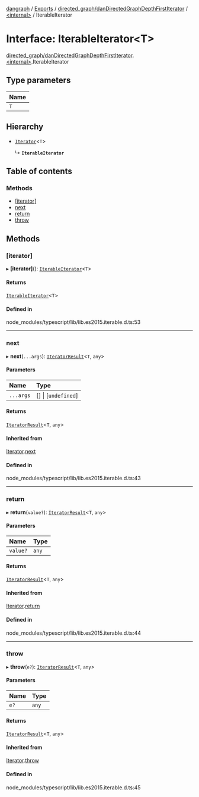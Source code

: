 [dangraph](../README.md) / [Exports](../modules.md) / [directed_graph/danDirectedGraphDepthFirstIterator](../modules/directed_graph_danDirectedGraphDepthFirstIterator.md) / [\<internal\>](../modules/directed_graph_danDirectedGraphDepthFirstIterator._internal_.md) / IterableIterator

# Interface: IterableIterator\<T\>

[directed_graph/danDirectedGraphDepthFirstIterator](../modules/directed_graph_danDirectedGraphDepthFirstIterator.md).[\<internal\>](../modules/directed_graph_danDirectedGraphDepthFirstIterator._internal_.md).IterableIterator

## Type parameters

| Name |
| :--- |
| `T`  |

## Hierarchy

- [`Iterator`](directed_graph_danDirectedGraphDepthFirstIterator._internal_.Iterator.md)\<`T`\>

  ↳ **`IterableIterator`**

## Table of contents

### Methods

- [[iterator]](directed*graph_danDirectedGraphDepthFirstIterator.\_internal*.IterableIterator.md#[iterator])
- [next](directed_graph_danDirectedGraphDepthFirstIterator._internal_.IterableIterator.md#next)
- [return](directed_graph_danDirectedGraphDepthFirstIterator._internal_.IterableIterator.md#return)
- [throw](directed_graph_danDirectedGraphDepthFirstIterator._internal_.IterableIterator.md#throw)

## Methods

### [iterator]

▸ **[iterator]**(): [`IterableIterator`](directed_graph_danDirectedGraphDepthFirstIterator._internal_.IterableIterator.md)\<`T`\>

#### Returns

[`IterableIterator`](directed_graph_danDirectedGraphDepthFirstIterator._internal_.IterableIterator.md)\<`T`\>

#### Defined in

node_modules/typescript/lib/lib.es2015.iterable.d.ts:53

---

### next

▸ **next**(`...args`): [`IteratorResult`](../modules/directed_graph_danDirectedGraphDepthFirstIterator._internal_.md#iteratorresult)\<`T`, `any`\>

#### Parameters

| Name      | Type                |
| :-------- | :------------------ |
| `...args` | [] \| [`undefined`] |

#### Returns

[`IteratorResult`](../modules/directed_graph_danDirectedGraphDepthFirstIterator._internal_.md#iteratorresult)\<`T`, `any`\>

#### Inherited from

[Iterator](directed_graph_danDirectedGraphDepthFirstIterator._internal_.Iterator.md).[next](directed_graph_danDirectedGraphDepthFirstIterator._internal_.Iterator.md#next)

#### Defined in

node_modules/typescript/lib/lib.es2015.iterable.d.ts:43

---

### return

▸ **return**(`value?`): [`IteratorResult`](../modules/directed_graph_danDirectedGraphDepthFirstIterator._internal_.md#iteratorresult)\<`T`, `any`\>

#### Parameters

| Name     | Type  |
| :------- | :---- |
| `value?` | `any` |

#### Returns

[`IteratorResult`](../modules/directed_graph_danDirectedGraphDepthFirstIterator._internal_.md#iteratorresult)\<`T`, `any`\>

#### Inherited from

[Iterator](directed_graph_danDirectedGraphDepthFirstIterator._internal_.Iterator.md).[return](directed_graph_danDirectedGraphDepthFirstIterator._internal_.Iterator.md#return)

#### Defined in

node_modules/typescript/lib/lib.es2015.iterable.d.ts:44

---

### throw

▸ **throw**(`e?`): [`IteratorResult`](../modules/directed_graph_danDirectedGraphDepthFirstIterator._internal_.md#iteratorresult)\<`T`, `any`\>

#### Parameters

| Name | Type  |
| :--- | :---- |
| `e?` | `any` |

#### Returns

[`IteratorResult`](../modules/directed_graph_danDirectedGraphDepthFirstIterator._internal_.md#iteratorresult)\<`T`, `any`\>

#### Inherited from

[Iterator](directed_graph_danDirectedGraphDepthFirstIterator._internal_.Iterator.md).[throw](directed_graph_danDirectedGraphDepthFirstIterator._internal_.Iterator.md#throw)

#### Defined in

node_modules/typescript/lib/lib.es2015.iterable.d.ts:45
